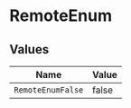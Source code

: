 # RemoteEnum


## Values

| Name              | Value             |
| ----------------- | ----------------- |
| `RemoteEnumFalse` | false             |
